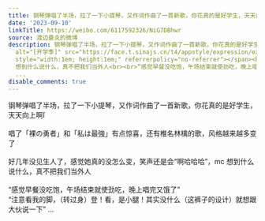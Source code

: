 ```yaml
---
title: 钢琴弹唱了半场，拉了一下小提琴，又作词作曲了一首新歌，你花真的是好学生，天天向上啊[开学季]唱了「裸の勇者」和「私は最強」有点惊喜，还有椎名林檎的歌，风...
date: '2023-09-10'
linkTitle: https://weibo.com/6117592326/NiG7DBhwr
source: 渡边蒼炎的微博
description: 钢琴弹唱了半场，拉了一下小提琴，又作词作曲了一首新歌，你花真的是好学生，天天向上啊<span class="url-icon"><img
  alt="[开学季]" src="https://face.t.sinajs.cn/t4/appstyle/expression/ext/normal/72/2021_kaixueji_org.png"
  style="width:1em; height:1em;" referrerpolicy="no-referrer"></span><br><br>唱了「裸の勇者」和「私は最強」有点惊喜，还有椎名林檎的歌，风格越来越多变了<br><br>好几年没见生人了，感觉她真的没怎么变，笑声还是会“啊哈哈哈”，mc
  想到什么说什么，真不把我们当外人<br><br>“感觉早餐没吃饱，午场结束就使劲吃，晚上唱完又饿了”<br>“注意看我的脚，（转过身）登！看，是小腿！其实没什么（这裤子的设计）就想跟大伙说一下”
  ...
disable_comments: true
---
```

钢琴弹唱了半场，拉了一下小提琴，又作词作曲了一首新歌，你花真的是好学生，天天向上啊<span class="url-icon"><img alt="[开学季]" src="https://face.t.sinajs.cn/t4/appstyle/expression/ext/normal/72/2021_kaixueji_org.png" style="width:1em; height:1em;" referrerpolicy="no-referrer"></span><br><br>唱了「裸の勇者」和「私は最強」有点惊喜，还有椎名林檎的歌，风格越来越多变了<br><br>好几年没见生人了，感觉她真的没怎么变，笑声还是会“啊哈哈哈”，mc 想到什么说什么，真不把我们当外人<br><br>“感觉早餐没吃饱，午场结束就使劲吃，晚上唱完又饿了”<br>“注意看我的脚，（转过身）登！看，是小腿！其实没什么（这裤子的设计）就想跟大伙说一下” ...